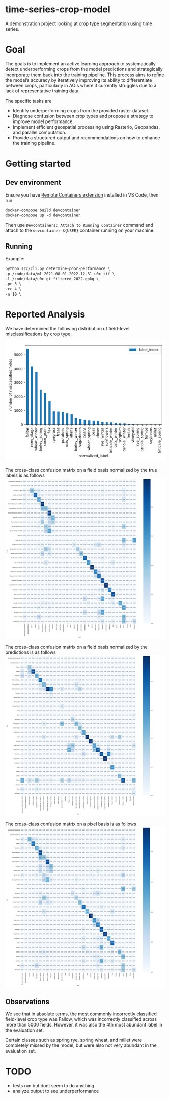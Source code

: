 # time-series-crop-model
A demonstration project looking at crop type segmentation using time series.

# Goal
The goals is to implement an active learning approach to systematically detect underperforming crops from the model predictions and strategically incorporate them back into the training pipeline. This process aims to refine the model’s accuracy by iteratively improving its ability to differentiate between crops, particularly in AOIs where it currently struggles due to a lack of representative training data.

The specific tasks are

* Identify underperforming crops from the provided raster dataset.
* Diagnose confusion between crop types and propose a strategy to improve model performance.
* Implement efficient geospatial processing using Rasterio, Geopandas, and parallel computation.
* Provide a structured output and recommendations on how to enhance the training pipeline.

# Getting started

## Dev environment

Ensure you have [Remote Containers extension](https://marketplace.visualstudio.com/items?itemName=ms-vscode-remote.remote-containers) installed in VS Code, then run:

```
docker-compose build devcontainer
docker-compose up -d devcontainer
```

Then use `Devcontainers: Attach to Running Container` command and attach to the `devcontainer-${USER}` container running on your machine.

## Running
Example:

```
python src/cli.py determine-poor-performance \
-p /code/data/ml_2021-08-01_2022-12-31_u0c.tif \
-l /code/data/u0c_gt_filtered_2022.gpkg \
-pc 3 \
-cc 4 \
-n 10 \
```

# Reported Analysis
We have determined the following distribution of field-level misclassifications by crop type:

![field-level misclassifications by crop type](output/field_level_misclassifications.png)

The cross-class confusion matrix on a field basis normalized by the true labels is as follows
![crop type confusion matrix by field, norm true](output/fieldwise_confusion_matrix_norm_true.png)

The cross-class confusion matrix on a field basis normalized by the predictions is as follows
![crop type confusion matrix by field, norm pred](output/fieldwise_confusion_matrix_norm_pred.png)

The cross-class confusion matrix on a pixel basis is as follows
![crop type confusion matrix by pixel](output/pixelwise_confusion_matrix.png)

## Observations
We see that in absolute terms, the most commonly incorrectly classified field-level crop type was Fallow, which was incorrectly classified across more than 5000 fields. 
However, it was also the 4th most abundant label in the evaluation set.

Certain classes such as spring rye, spring wheat, and millet were completely missed by the model, but were also not very abundant in the evaluation set.

# TODO
* tests run but dont seem to do anything
* analyze output to see underperformance
